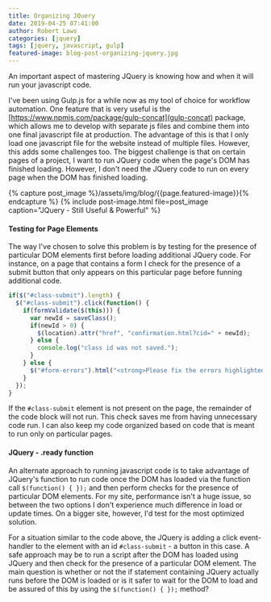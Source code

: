 ```yaml
---
title: Organizing JQuery
date: 2019-04-25 07:41:00
author: Robert Laws
categories: [jquery]
tags: [jquery, javascript, gulp]
featured-image: blog-post-organizing-jquery.jpg
---
```

An important aspect of mastering JQuery is knowing how and when it will run your javascript code.<!-- more -->

I've been using Gulp.js for a while now as my tool of choice for workflow automation. One feature that is very useful is the [https://www.npmjs.com/package/gulp-concat](gulp-concat) package, which allows me to develop with separate js files and combine them into one final javascript file at production. The advantage of this is that I only load one javascript file for the website instead of multiple files. However, this adds some challenges too. The biggest challenge is that on certain pages of a project, I want to run JQuery code when the page's DOM has finished loading. However, I don't need the JQuery code to run on every page when the DOM has finished loading.

{% capture post_image %}/assets/img/blog/{{page.featured-image}}{% endcapture %}
{% include post-image.html file=post_image caption="JQuery - Still Useful & Powerful" %}

#### Testing for Page Elements

The way I've chosen to solve this problem is by testing for the presence of particular DOM elements first before loading additional JQuery code. For instance, on a page that contains a form I check for the presence of a submit button that only appears on this particular page before funning additional code.

```javascript
if($("#class-submit").length) {
  $("#class-submit").click(function() {
    if(formValidate($(this))) {
      var newId = saveClass();
      if(newId > 0) {
        $(location).attr("href", "confirmation.html?cid=" + newId);
      } else {
        console.log("class id was not saved.");
      }
    } else {
      $("#form-errors").html("<strong>Please fix the errors highlighted above</strong>").addClass("alert-text");
    }
  });
}
```

If the `#class-submit` element is not present on the page, the remainder of the code block will not run. This check saves me from having unnecessary code run. I can also keep my code organized based on code that is meant to run only on particular pages.

#### JQuery - .ready function

An alternate approach to running javascript code is to take advantage of JQuery's function to run code once the DOM has loaded via the function call `$(function() { });` and then perform checks for the presence of particular DOM elements. For my site, performance isn't a huge issue, so between the two options I don't experience much difference in load or update times. On a bigger site, however, I'd test for the most optimized solution.

For a situation similar to the code above, the JQuery is adding a click event-handler to the element with an id `#class-submit` - a button in this case. A safe approach may be to run a script after the DOM has loaded using JQuery and then check for the presence of a particular DOM element. The main question is whether or not the if statement containing JQuery actually runs before the DOM is loaded or is it safer to wait for the DOM to load and be assured of this by using the `$(function() { });` method?